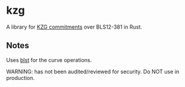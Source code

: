 # kzg

A library for [KZG commitments](http://cacr.uwaterloo.ca/techreports/2010/cacr2010-10.pdf) over BLS12-381 in Rust.

## Notes

Uses [blst](https://github.com/supranational/blst) for the curve operations.

WARNING: has not been audited/reviewed for security. Do NOT use in production.
